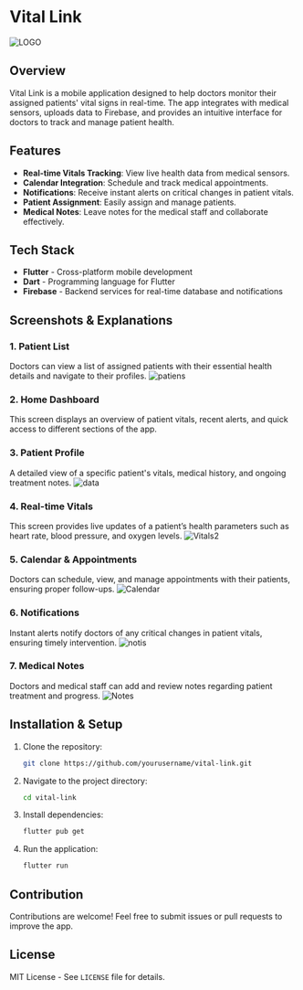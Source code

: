 # Vital Link
![LOGO](https://github.com/user-attachments/assets/cc6f8a19-672e-48da-969d-f4ce233ffa68)

## Overview
Vital Link is a mobile application designed to help doctors monitor their assigned patients' vital signs in real-time. The app integrates with medical sensors, uploads data to Firebase, and provides an intuitive interface for doctors to track and manage patient health.

## Features
- **Real-time Vitals Tracking**: View live health data from medical sensors.
- **Calendar Integration**: Schedule and track medical appointments.
- **Notifications**: Receive instant alerts on critical changes in patient vitals.
- **Patient Assignment**: Easily assign and manage patients.
- **Medical Notes**: Leave notes for the medical staff and collaborate effectively.

## Tech Stack
- **Flutter** - Cross-platform mobile development
- **Dart** - Programming language for Flutter
- **Firebase** - Backend services for real-time database and notifications

## Screenshots & Explanations

### 1. Patient List
Doctors can view a list of assigned patients with their essential health details and navigate to their profiles.
![patiens](https://github.com/user-attachments/assets/fb6f85bf-99c5-4bce-9dc0-6f84de87c62e)

### 2. Home Dashboard
This screen displays an overview of patient vitals, recent alerts, and quick access to different sections of the app.

### 3. Patient Profile
A detailed view of a specific patient's vitals, medical history, and ongoing treatment notes.
![data](https://github.com/user-attachments/assets/9aaba205-396c-4e3f-a89c-860e2ae2adfa)

### 4. Real-time Vitals
This screen provides live updates of a patient’s health parameters such as heart rate, blood pressure, and oxygen levels.
![Vitals2](https://github.com/user-attachments/assets/b9c47f97-0427-44f6-9ad2-bae4746bedb8)

### 5. Calendar & Appointments
Doctors can schedule, view, and manage appointments with their patients, ensuring proper follow-ups.
![Calendar](https://github.com/user-attachments/assets/56c89a71-7cb9-4d4d-8f12-4132cc22e8de)

### 6. Notifications
Instant alerts notify doctors of any critical changes in patient vitals, ensuring timely intervention.
![notis](https://github.com/user-attachments/assets/fc145ec5-4c90-4e40-b335-44a1231f05d8)

### 7. Medical Notes
Doctors and medical staff can add and review notes regarding patient treatment and progress.
![Notes](https://github.com/user-attachments/assets/bcf5965b-65df-4515-a30e-fc576088610c)

## Installation & Setup
1. Clone the repository:
   ```sh
   git clone https://github.com/yourusername/vital-link.git
   ```
2. Navigate to the project directory:
   ```sh
   cd vital-link
   ```
3. Install dependencies:
   ```sh
   flutter pub get
   ```
4. Run the application:
   ```sh
   flutter run
   ```

## Contribution
Contributions are welcome! Feel free to submit issues or pull requests to improve the app.

## License
MIT License - See `LICENSE` file for details.

